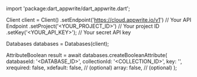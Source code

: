 import 'package:dart_appwrite/dart_appwrite.dart';

Client client = Client()
    .setEndpoint('https://cloud.appwrite.io/v1') // Your API Endpoint
    .setProject('&lt;YOUR_PROJECT_ID&gt;') // Your project ID
    .setKey('&lt;YOUR_API_KEY&gt;'); // Your secret API key

Databases databases = Databases(client);

AttributeBoolean result = await databases.createBooleanAttribute(
    databaseId: '<DATABASE_ID>',
    collectionId: '<COLLECTION_ID>',
    key: '',
    xrequired: false,
    xdefault: false, // (optional)
    array: false, // (optional)
);
